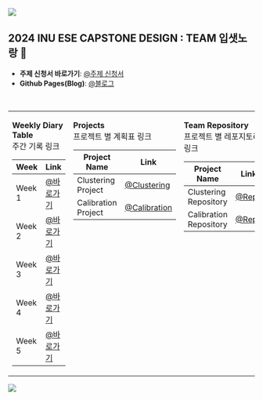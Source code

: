 
<img src="https://capsule-render.vercel.app/api?type=waving&color=BDBDC8&height=150&section=header" />

## 2024 INU ESE CAPSTONE DESIGN : TEAM 입샛노랑 👋
- **주제 신청서 바로가기**: [@주제 신청서](https://github.com/inu-ese-capstone-design-team-YSN/inu-ese-capstone-design-team-YSN.github.io/blob/master/_posts/%5B%EC%9E%85%EC%83%9B%EB%85%B8%EB%9E%91%5D-%EC%A3%BC%EC%A0%9C%20%EC%84%A0%EC%A0%95%20%EB%B3%B4%EA%B3%A0%EC%84%9C.pdf)  
- **Github Pages(Blog)**: [@블로그](https://inu-ese-capstone-design-team-ysn.github.io/)
<br>
<table>
<tr>
<td>

**Weekly Diary Table**  
주간 기록 링크

| Week  | Link |
| ------------- | ------------- |
| Week 1  | [@바로가기](https://inu-ese-capstone-design-team-ysn.github.io/weekly%E3%85%A4diary/Weekly-Diary(1%EC%A3%BC%EC%B0%A8)/)  |  
| Week 2  | [@바로가기](https://inu-ese-capstone-design-team-ysn.github.io/weekly%E3%85%A4diary/Weekly-Diary(2%EC%A3%BC%EC%B0%A8)/)  |
| Week 3  | [@바로가기](https://inu-ese-capstone-design-team-ysn.github.io/weekly%E3%85%A4diary/Weekly-diary(3%EC%A3%BC%EC%B0%A8)/)  |
| Week 4  | [@바로가기](https://inu-ese-capstone-design-team-ysn.github.io/weekly%E3%85%A4diary/Weekly-diary(4%EC%A3%BC%EC%B0%A8)/)  |
| Week 5  | [@바로가기](https://inu-ese-capstone-design-team-ysn.github.io/weekly%E3%85%A4diary/Weekly-diary(5%EC%A3%BC%EC%B0%A8)/)  |

</td>
<td valign="top">

**Projects**  
프로젝트 별 계획표 링크

| Project Name  | Link |
| ------------- | ------------- |
| Clustering Project  | [@Clustering](https://github.com/orgs/inu-ese-capstone-design-team-YSN/projects/11)  |
| Calibration Project  | [@Calibration](https://github.com/orgs/inu-ese-capstone-design-team-YSN/projects/2)  |

</td>
<td valign="top">

**Team Repository**  
프로젝트 별 레포지토리 링크

| Project Name  | Link |
| ------------- | ------------- |
| Clustering Repository | [@Repo](https://github.com/inu-ese-capstone-design-team-YSN/clustering)  |
| Calibration Repository  | [@Repo](https://github.com/inu-ese-capstone-design-team-YSN/calibration)  |

</td>
</tr>
</table>

<img src="https://capsule-render.vercel.app/api?type=waving&color=BDBDC8&height=150&section=footer" />
